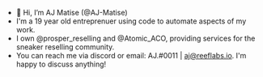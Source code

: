- 👋 Hi, I’m AJ Matise (@AJ-Matise)
- I'm a 19 year old entreprenuer using code to automate aspects of my work. 
- I own @prosper_reselling and @Atomic_ACO, providing services for the sneaker reselling community.
- You can reach me via discord or email: AJ.#0011 | aj@reeflabs.io. I'm happy to discuss anything!
